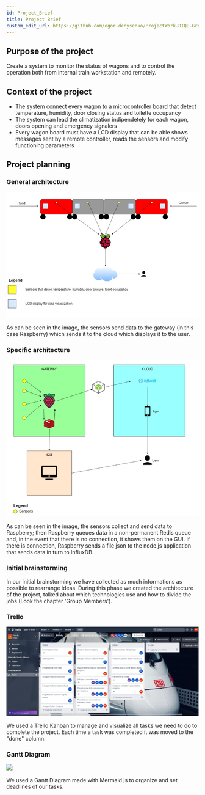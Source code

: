 ```yaml
---
id: Project_Brief
title: Project Brief
custom_edit_url: https://github.com/egor-denysenko/ProjectWork-DIQU-Group1-2022/docs/docs/Introduction/ProjectBrief.md
---
```

## Purpose of the project
Create a system to monitor the status of wagons and to control the operation both from internal train workstation and remotely.

## Context of the project
- The system connect every wagon to a microcontroller board that detect temperature, humidity, door closing status and toilette occupancy
- The system can lead the climatization indipendetely for each wagon, doors opening and emergency signalers
- Every wagon board must have a LCD display that can be able shows messages sent by a remote controller, reads the sensors and modify functioning parameters

## Project planning
### General architecture
![](../../static/img/GeneralArchitecture.jpg)

As can be seen in the image, the sensors send data to the gateway (in this case Raspberry) which sends it to the cloud which displays it to the user.

### Specific architecture
![](../../static/img/SpecificArchitecture.jpg)

As can be seen in the image, the sensors collect and send data to Raspberry; then Raspberry queues data in a non-permanent Redis queue and, in the event that there is no connection, it shows them on the GUI. If there is connection, Raspberry sends a file json to the node.js application that sends data in turn to InfluxDB.

### Initial brainstorming
In our initial brainstorming we have collected as much informations as possible to rearrange ideas. 
During this phase we created the architecture of the project, talked about which technologies use and how to divide the jobs (Look the chapter 'Group Members').

### Trello
![](../../static/img/Trello.jpg)

We used a Trello Kanban to manage and visualize all tasks we need to do to complete the project. Each time a task was completed it was moved to the "done" column.

### Gantt Diagram
[![](https://mermaid.ink/img/pako:eNqVk01r3DAQhv_KoPMavM4mC76VdRIKXcgXlIIvE2nWUSNLRpaSbkP-e8extU7C5lBdjDTPzLyvxnoR0ikSpWjQhlBb4BV0MARX3v0mGeCn849wOUSh0th4bEdKYaAL51sMAFWVbbfZL15jrOdE7SxUTsaWbMC_vKMx9q1ptPMWh3MH6gNRwvIky0-zIi-KBayWakrx8kEHCiF6hIYseTTMFvnMLotjbN-R1Dst8Sv4_7VceeoPDOy0fZOSr7J8PaFr9fESLrRvn9FTyncNq5vypWujZX3jrievR2fruXOxVscyle47g3v4salYKZs7S-Y-tb_kOT3j_nh3RXBDXKoEGIHv9km7YbYa0IA0LiqWs5zLr6byN1rSwQNapRM8hm-ftIld56B1KhoH_oDPJt9NpDjjsmNm-ib9m6Hs555vAhUag4MJTCZGbOMJDxjeYz_McjU3Sxf6zqvkRtvruzvoIx_vTPxT3ZezlrTEQrTEv7xW_GJehlgtwgO1VAtuLhT6x1rU9pW52A0P5Fzp4Lwod2h6WgiMwd3urRRl8JESND2riXr9Bw5RIM0)](https://mermaid.live/edit#pako:eNqVk01r3DAQhv_KoPMavM4mC76VdRIKXcgXlIIvE2nWUSNLRpaSbkP-e8extU7C5lBdjDTPzLyvxnoR0ikSpWjQhlBb4BV0MARX3v0mGeCn849wOUSh0th4bEdKYaAL51sMAFWVbbfZL15jrOdE7SxUTsaWbMC_vKMx9q1ptPMWh3MH6gNRwvIky0-zIi-KBayWakrx8kEHCiF6hIYseTTMFvnMLotjbN-R1Dst8Sv4_7VceeoPDOy0fZOSr7J8PaFr9fESLrRvn9FTyncNq5vypWujZX3jrievR2fruXOxVscyle47g3v4salYKZs7S-Y-tb_kOT3j_nh3RXBDXKoEGIHv9km7YbYa0IA0LiqWs5zLr6byN1rSwQNapRM8hm-ftIld56B1KhoH_oDPJt9NpDjjsmNm-ib9m6Hs555vAhUag4MJTCZGbOMJDxjeYz_McjU3Sxf6zqvkRtvruzvoIx_vTPxT3ZezlrTEQrTEv7xW_GJehlgtwgO1VAtuLhT6x1rU9pW52A0P5Fzp4Lwod2h6WgiMwd3urRRl8JESND2riXr9Bw5RIM0)

We used a Gantt Diagram made with Mermaid js to organize and set deadlines of our tasks.
